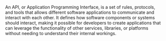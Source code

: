 An API, or Application Programming Interface, is a set of rules, protocols, and tools that allows different software applications to communicate and interact with each other. It defines how software components or systems should interact, making it possible for developers to create applications that can leverage the functionality of other services, libraries, or platforms without needing to understand their internal workings.